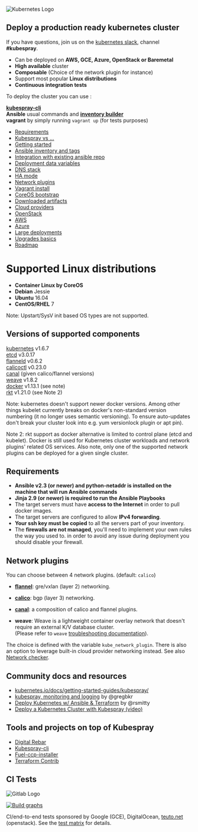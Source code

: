 ![Kubernetes Logo](https://s28.postimg.org/lf3q4ocpp/k8s.png)

## Deploy a production ready kubernetes cluster

If you have questions, join us on the [kubernetes slack](https://slack.k8s.io), channel **#kubespray**.

- Can be deployed on **AWS, GCE, Azure, OpenStack or Baremetal**
- **High available** cluster
- **Composable** (Choice of the network plugin for instance)
- Support most popular **Linux distributions**
- **Continuous integration tests**


To deploy the cluster you can use :

[**kubespray-cli**](https://github.com/kubespray/kubespray-cli) <br>
**Ansible** usual commands and [**inventory builder**](https://github.com/kubernetes-incubator/kubespray/blob/master/contrib/inventory_builder/inventory.py) <br>
**vagrant** by simply running `vagrant up` (for tests purposes) <br>


*  [Requirements](#requirements)
*  [Kubespray vs ...](docs/comparisons.md)
*  [Getting started](docs/getting-started.md)
*  [Ansible inventory and tags](docs/ansible.md)
*  [Integration with existing ansible repo](docs/integration.md)
*  [Deployment data variables](docs/vars.md)
*  [DNS stack](docs/dns-stack.md)
*  [HA mode](docs/ha-mode.md)
*  [Network plugins](#network-plugins)
*  [Vagrant install](docs/vagrant.md)
*  [CoreOS bootstrap](docs/coreos.md)
*  [Downloaded artifacts](docs/downloads.md)
*  [Cloud providers](docs/cloud.md)
*  [OpenStack](docs/openstack.md)
*  [AWS](docs/aws.md)
*  [Azure](docs/azure.md)
*  [Large deployments](docs/large-deployments.md)
*  [Upgrades basics](docs/upgrades.md)
*  [Roadmap](docs/roadmap.md)

Supported Linux distributions
===============

* **Container Linux by CoreOS**
* **Debian** Jessie
* **Ubuntu** 16.04
* **CentOS/RHEL** 7

Note: Upstart/SysV init based OS types are not supported.

Versions of supported components
--------------------------------


[kubernetes](https://github.com/kubernetes/kubernetes/releases) v1.6.7 <br>
[etcd](https://github.com/coreos/etcd/releases) v3.0.17 <br>
[flanneld](https://github.com/coreos/flannel/releases) v0.6.2 <br>
[calicoctl](https://github.com/projectcalico/calico-docker/releases) v0.23.0 <br>
[canal](https://github.com/projectcalico/canal) (given calico/flannel versions) <br>
[weave](http://weave.works/) v1.8.2 <br>
[docker](https://www.docker.com/) v1.13.1 (see note)<br>
[rkt](https://coreos.com/rkt/docs/latest/) v1.21.0 (see Note 2)<br>

Note: kubernetes doesn't support newer docker versions. Among other things kubelet currently breaks on docker's non-standard version numbering (it no longer uses semantic versioning). To ensure auto-updates don't break your cluster look into e.g. yum versionlock plugin or apt pin).

Note 2: rkt support as docker alternative is limited to control plane (etcd and
kubelet). Docker is still used for Kubernetes cluster workloads and network
plugins' related OS services. Also note, only one of the supported network
plugins can be deployed for a given single cluster.

Requirements
--------------

* **Ansible v2.3 (or newer) and python-netaddr is installed on the machine
  that will run Ansible commands**
* **Jinja 2.9 (or newer) is required to run the Ansible Playbooks**
* The target servers must have **access to the Internet** in order to pull docker images.
* The target servers are configured to allow **IPv4 forwarding**.
* **Your ssh key must be copied** to all the servers part of your inventory.
* The **firewalls are not managed**, you'll need to implement your own rules the way you used to.
in order to avoid any issue during deployment you should disable your firewall.


## Network plugins
You can choose between 4 network plugins. (default: `calico`)

* [**flannel**](docs/flannel.md): gre/vxlan (layer 2) networking.

* [**calico**](docs/calico.md): bgp (layer 3) networking.

* [**canal**](https://github.com/projectcalico/canal): a composition of calico and flannel plugins.

* **weave**: Weave is a lightweight container overlay network that doesn't require an external K/V database cluster. <br>
(Please refer to `weave` [troubleshooting documentation](http://docs.weave.works/weave/latest_release/troubleshooting.html)).

The choice is defined with the variable `kube_network_plugin`. There is also an
option to leverage built-in cloud provider networking instead.
See also [Network checker](docs/netcheck.md).

## Community docs and resources
 - [kubernetes.io/docs/getting-started-guides/kubespray/](https://kubernetes.io/docs/getting-started-guides/kubespray/)
 - [kubespray, monitoring and logging](https://github.com/gregbkr/kubernetes-kargo-logging-monitoring) by @gregbkr
 - [Deploy Kubernetes w/ Ansible & Terraform](https://rsmitty.github.io/Terraform-Ansible-Kubernetes/) by @rsmitty
 - [Deploy a Kubernetes Cluster with Kubespray (video)](https://www.youtube.com/watch?v=N9q51JgbWu8)

## Tools and projects on top of Kubespray
 - [Digital Rebar](https://github.com/digitalrebar/digitalrebar)
 - [Kubespray-cli](https://github.com/kubespray/kubespray-cli)
 - [Fuel-ccp-installer](https://github.com/openstack/fuel-ccp-installer)
 - [Terraform Contrib](https://github.com/kubernetes-incubator/kubespray/tree/master/contrib/terraform)

## CI Tests

![Gitlab Logo](https://s27.postimg.org/wmtaig1wz/gitlabci.png)

[![Build graphs](https://gitlab.com/kubespray-ci/kubernetes-incubator__kubespray/badges/master/build.svg)](https://gitlab.com/kubespray-ci/kubernetes-incubator__kubespray/pipelines) </br>

CI/end-to-end tests sponsored by Google (GCE), DigitalOcean, [teuto.net](https://teuto.net/) (openstack).
See the [test matrix](docs/test_cases.md) for details.
